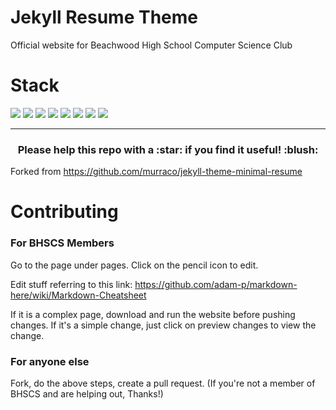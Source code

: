 # Jekyll Resume Theme

Official website for Beachwood High School Computer Science Club

# Stack

![](https://img.shields.io/badge/jekyll-✓-blue.svg)
![](https://img.shields.io/badge/html5-✓-blue.svg)
![](https://img.shields.io/badge/sass-✓-blue.svg)
![](https://img.shields.io/badge/sweet--scroll-✓-blue.svg)
![](https://img.shields.io/badge/particle--js-✓-blue.svg)
![](https://img.shields.io/badge/font--awesome-✓-blue.svg)
![](https://img.shields.io/badge/devicon-✓-blue.svg)
![](https://img.shields.io/badge/gulp-✓-blue.svg)

***

<h3 align="center">Please help this repo with a :star: if you find it useful! :blush:</h3>

Forked from https://github.com/murraco/jekyll-theme-minimal-resume

# Contributing

### For BHSCS Members
Go to the page under pages. Click on the pencil icon to edit.

Edit stuff referring to this link: https://github.com/adam-p/markdown-here/wiki/Markdown-Cheatsheet

If it is a complex page, download and run the website before pushing changes. If it's a simple change, just click on preview changes to view the change. 

### For anyone else

Fork, do the above steps, create a pull request. (If you're not a member of BHSCS and are helping out, Thanks!)
